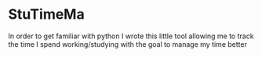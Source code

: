 # StuTimeMa
In order to get familiar with python I wrote this little tool allowing me to track the time I spend working/studying with the goal to manage my time better
